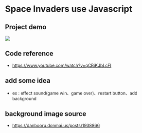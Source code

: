 # Space Invaders use Javascript
## Project demo
![](https://i.imgur.com/ZhAlIc6.jpg)
## Code reference 
* https://www.youtube.com/watch?v=qCBiKJbLcFI
## add some idea
* ex : effect sound(game win、game over)、restart button、add background
## background image source
* https://danbooru.donmai.us/posts/1938866